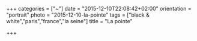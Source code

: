 +++
categories = ["~"]
date = "2015-12-10T22:08:42+02:00"
orientation = "portrait"
photo = "2015-12-10-la-pointe"
tags = ["black & white","paris","france","la seine"]
title = "La pointe"

+++
